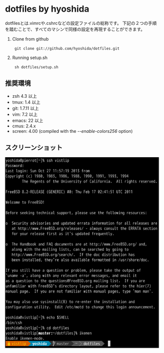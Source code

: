 # dotfiles by hyoshida

dotfilesとは.vimrcや.cshrcなどの設定ファイルの総称です。
下記の２つの手順を踏むことで、すべてのマシンで同様の設定を再現することができます。

1. Clone from github

        git clone git://github.com/hyoshida/dotfiles.git

2. Running setup.sh

        sh dotfiles/setup.sh

## 推奨環境

* zsh 4.3 以上
* tmux: 1.4 以上
* git: 1.7.11 以上
* vim: 7.2 以上
* emacs: 22 以上
* cmus: 2.4.x
* screen: 4.00 (compiled with the *--enable-colors256* option)

## スクリーンショット

![terminal](doc/screenshot.png)
